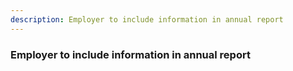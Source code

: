```yaml
---
description: Employer to include information in annual report
---
```


### Employer to include information in annual report